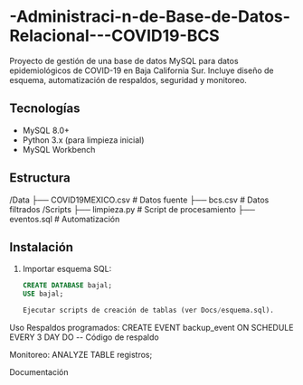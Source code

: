# -Administraci-n-de-Base-de-Datos-Relacional---COVID19-BCS
Proyecto de gestión de una base de datos MySQL para datos epidemiológicos de COVID-19 en Baja California Sur. Incluye diseño de esquema, automatización de respaldos, seguridad y monitoreo.
## Tecnologías
- MySQL 8.0+
- Python 3.x (para limpieza inicial)
- MySQL Workbench

## Estructura
/Data
├── COVID19MEXICO.csv # Datos fuente
├── bcs.csv # Datos filtrados
/Scripts
├── limpieza.py # Script de procesamiento
├── eventos.sql # Automatización

## Instalación
1. Importar esquema SQL:
   ```sql
   CREATE DATABASE bajal;
   USE bajal;

   Ejecutar scripts de creación de tablas (ver Docs/esquema.sql).

Uso
Respaldos programados:
CREATE EVENT backup_event ON SCHEDULE EVERY 3 DAY DO
-- Código de respaldo

Monitoreo:
ANALYZE TABLE registros;

Documentación
